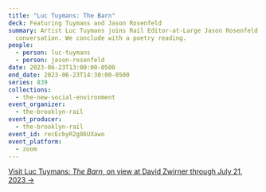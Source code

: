 ```yaml
---
title: "Luc Tuymans: The Barn"
deck: Featuring Tuymans and Jason Rosenfeld
summary: Artist Luc Tuymans joins Rail Editor-at-Large Jason Rosenfeld for a
  conversation. We conclude with a poetry reading.
people:
  - person: luc-tuymans
  - person: jason-rosenfeld
date: 2023-06-23T13:00:00-0500
end_date: 2023-06-23T14:30:00-0500
series: 839
collections:
  - the-new-social-environment
event_organizer:
  - the-brooklyn-rail
event_producer:
  - the-brooklyn-rail
event_id: recEcbyR2g86UXawo
event_platform:
  - zoom
---
```

[V﻿isit Luc Tuymans: *The Barn*, on view at David Zwirner through July 21, 2023 →](https://www.davidzwirner.com/exhibitions/2023/luc-tuymans-the-barn)